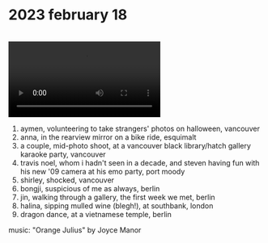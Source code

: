 # 2023 february 18

<br>

<video controls>
    <source src="../../vid/23-02-18_144.mp4" type="video/mp4">
</video>

1. aymen, volunteering to take strangers' photos on halloween, vancouver
2. anna, in the rearview mirror on a bike ride, esquimalt
3. a couple, mid-photo shoot, at a vancouver black library/hatch gallery karaoke party, vancouver
4. travis noel, whom i hadn't seen in a decade, and steven having fun with his new '09 camera at his emo party, port moody
5. shirley, shocked, vancouver
6. bongji, suspicious of me as always, berlin
7. jin, walking through a gallery, the first week we met, berlin
8. halina, sipping mulled wine (blegh!), at southbank, london
9. dragon dance, at a vietnamese temple, berlin

music: "Orange Julius" by Joyce Manor
